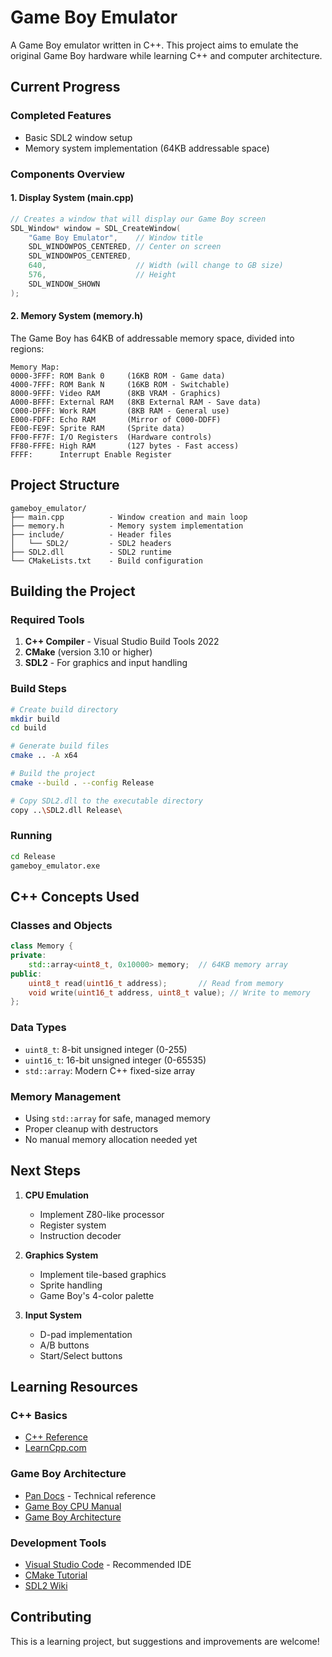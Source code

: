 # Game Boy Emulator

A Game Boy emulator written in C++. This project aims to emulate the original Game Boy hardware while learning C++ and computer architecture.

## Current Progress

### Completed Features
- Basic SDL2 window setup
- Memory system implementation (64KB addressable space)

### Components Overview

#### 1. Display System (main.cpp)
```cpp
// Creates a window that will display our Game Boy screen
SDL_Window* window = SDL_CreateWindow(
    "Game Boy Emulator",    // Window title
    SDL_WINDOWPOS_CENTERED, // Center on screen
    SDL_WINDOWPOS_CENTERED,
    640,                    // Width (will change to GB size)
    576,                    // Height
    SDL_WINDOW_SHOWN
);
```

#### 2. Memory System (memory.h)
The Game Boy has 64KB of addressable memory space, divided into regions:
```
Memory Map:
0000-3FFF: ROM Bank 0     (16KB ROM - Game data)
4000-7FFF: ROM Bank N     (16KB ROM - Switchable)
8000-9FFF: Video RAM      (8KB VRAM - Graphics)
A000-BFFF: External RAM   (8KB External RAM - Save data)
C000-DFFF: Work RAM       (8KB RAM - General use)
E000-FDFF: Echo RAM       (Mirror of C000-DDFF)
FE00-FE9F: Sprite RAM     (Sprite data)
FF00-FF7F: I/O Registers  (Hardware controls)
FF80-FFFE: High RAM       (127 bytes - Fast access)
FFFF:      Interrupt Enable Register
```

## Project Structure

```
gameboy_emulator/
├── main.cpp          - Window creation and main loop
├── memory.h          - Memory system implementation
├── include/          - Header files
│   └── SDL2/         - SDL2 headers
├── SDL2.dll          - SDL2 runtime
└── CMakeLists.txt    - Build configuration
```

## Building the Project

### Required Tools
1. **C++ Compiler** - Visual Studio Build Tools 2022
2. **CMake** (version 3.10 or higher)
3. **SDL2** - For graphics and input handling

### Build Steps
```bash
# Create build directory
mkdir build
cd build

# Generate build files
cmake .. -A x64

# Build the project
cmake --build . --config Release

# Copy SDL2.dll to the executable directory
copy ..\SDL2.dll Release\
```

### Running
```bash
cd Release
gameboy_emulator.exe
```

## C++ Concepts Used

### Classes and Objects
```cpp
class Memory {
private:
    std::array<uint8_t, 0x10000> memory;  // 64KB memory array
public:
    uint8_t read(uint16_t address);       // Read from memory
    void write(uint16_t address, uint8_t value); // Write to memory
};
```

### Data Types
- `uint8_t`: 8-bit unsigned integer (0-255)
- `uint16_t`: 16-bit unsigned integer (0-65535)
- `std::array`: Modern C++ fixed-size array

### Memory Management
- Using `std::array` for safe, managed memory
- Proper cleanup with destructors
- No manual memory allocation needed yet

## Next Steps

1. **CPU Emulation**
   - Implement Z80-like processor
   - Register system
   - Instruction decoder

2. **Graphics System**
   - Implement tile-based graphics
   - Sprite handling
   - Game Boy's 4-color palette

3. **Input System**
   - D-pad implementation
   - A/B buttons
   - Start/Select buttons

## Learning Resources

### C++ Basics
- [C++ Reference](https://en.cppreference.com/)
- [LearnCpp.com](https://www.learncpp.com/)

### Game Boy Architecture
- [Pan Docs](https://gbdev.io/pandocs/) - Technical reference
- [Game Boy CPU Manual](http://marc.rawer.de/Gameboy/Docs/GBCPUman.pdf)
- [Game Boy Architecture](https://www.copetti.org/writings/consoles/game-boy/)

### Development Tools
- [Visual Studio Code](https://code.visualstudio.com/) - Recommended IDE
- [CMake Tutorial](https://cmake.org/cmake/help/latest/guide/tutorial/index.html)
- [SDL2 Wiki](https://wiki.libsdl.org/SDL2/FrontPage)

## Contributing

This is a learning project, but suggestions and improvements are welcome!